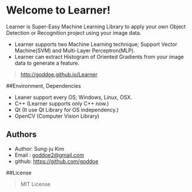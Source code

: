 # Welcome to Learner!
Learner is Super-Easy Machine Learning Library to apply your own Object Detection or Recognition project using your image data.

+ Learner supports two Machine Learning technique; Support Vector Machine(SVM) and Multi-Layer Perceptron(MLP).
+ Learner can extract Histogram of Oriented Gradients from your image data to generate a feature.

> http://goddoe.github.io/Learner

##Environment, Dependencies
+ Leaner support every OS; Windows, Linux, OSX.
+ C++ (Learner supports only C++ now.)
+ Qt (It use Qt Library for OS independency.)
+ OpenCV (Computer Vision Library)


## Authors
+ Author: Sung-ju Kim
+ Email : goddoe2@gmail.com
+ github: https://github.com/goddoe

##License
> MIT License
